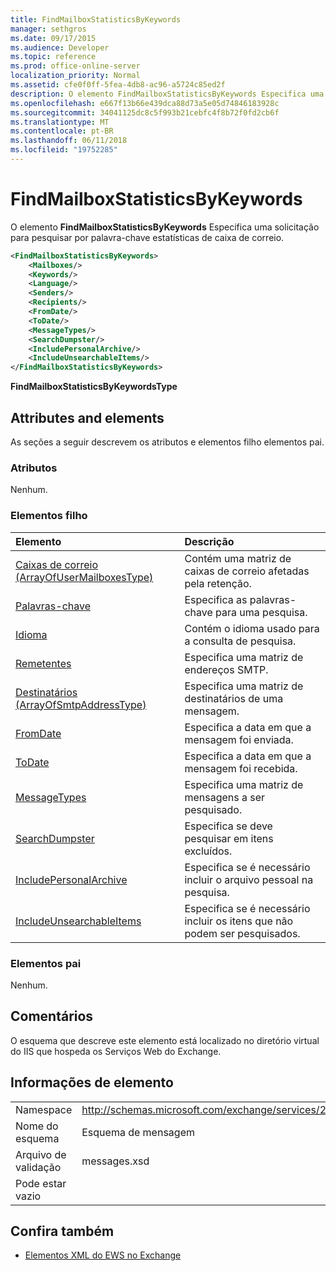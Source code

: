 ```yaml
---
title: FindMailboxStatisticsByKeywords
manager: sethgros
ms.date: 09/17/2015
ms.audience: Developer
ms.topic: reference
ms.prod: office-online-server
localization_priority: Normal
ms.assetid: cfe0f0ff-5fea-4db8-ac96-a5724c85ed2f
description: O elemento FindMailboxStatisticsByKeywords Especifica uma solicitação para pesquisar por palavra-chave estatísticas de caixa de correio.
ms.openlocfilehash: e667f13b66e439dca88d73a5e05d74846183928c
ms.sourcegitcommit: 34041125dc8c5f993b21cebfc4f8b72f0fd2cb6f
ms.translationtype: MT
ms.contentlocale: pt-BR
ms.lasthandoff: 06/11/2018
ms.locfileid: "19752285"
---
```

# <a name="findmailboxstatisticsbykeywords"></a>FindMailboxStatisticsByKeywords

O elemento **FindMailboxStatisticsByKeywords** Especifica uma solicitação para pesquisar por palavra-chave estatísticas de caixa de correio. 
  
```XML
<FindMailboxStatisticsByKeywords>
    <Mailboxes/>
    <Keywords/>
    <Language/>
    <Senders/>
    <Recipients/>
    <FromDate/>
    <ToDate/>
    <MessageTypes/>
    <SearchDumpster/>
    <IncludePersonalArchive/>
    <IncludeUnsearchableItems/>
</FindMailboxStatisticsByKeywords>
```

 **FindMailboxStatisticsByKeywordsType**
## <a name="attributes-and-elements"></a>Attributes and elements

As seções a seguir descrevem os atributos e elementos filho elementos pai.
  
### <a name="attributes"></a>Atributos

Nenhum.
  
### <a name="child-elements"></a>Elementos filho

|**Elemento**|**Descrição**|
|:-----|:-----|
|[Caixas de correio (ArrayOfUserMailboxesType)](mailboxes-arrayofusermailboxestype.md) <br/> |Contém uma matriz de caixas de correio afetadas pela retenção.  <br/> |
|[Palavras-chave](keywords-ex15websvcsotherref.md) <br/> |Especifica as palavras-chave para uma pesquisa.  <br/> |
|[Idioma](language.md) <br/> |Contém o idioma usado para a consulta de pesquisa.  <br/> |
|[Remetentes](senders.md) <br/> |Especifica uma matriz de endereços SMTP.  <br/> |
|[Destinatários (ArrayOfSmtpAddressType)](recipients-arrayofsmtpaddresstype.md) <br/> |Especifica uma matriz de destinatários de uma mensagem.  <br/> |
|[FromDate](fromdate.md) <br/> |Especifica a data em que a mensagem foi enviada.  <br/> |
|[ToDate](todate.md) <br/> |Especifica a data em que a mensagem foi recebida.  <br/> |
|[MessageTypes](messagetypes.md) <br/> |Especifica uma matriz de mensagens a ser pesquisado.  <br/> |
|[SearchDumpster](searchdumpster.md) <br/> |Especifica se deve pesquisar em itens excluídos.  <br/> |
|[IncludePersonalArchive](includepersonalarchive.md) <br/> |Especifica se é necessário incluir o arquivo pessoal na pesquisa.  <br/> |
|[IncludeUnsearchableItems](includeunsearchableitems.md) <br/> |Especifica se é necessário incluir os itens que não podem ser pesquisados.  <br/> |
   
### <a name="parent-elements"></a>Elementos pai

Nenhum.
  
## <a name="remarks"></a>Comentários

O esquema que descreve este elemento está localizado no diretório virtual do IIS que hospeda os Serviços Web do Exchange.
  
## <a name="element-information"></a>Informações de elemento

|||
|:-----|:-----|
|Namespace  <br/> |http://schemas.microsoft.com/exchange/services/2006/messages  <br/> |
|Nome do esquema  <br/> |Esquema de mensagem  <br/> |
|Arquivo de validação  <br/> |messages.xsd  <br/> |
|Pode estar vazio  <br/> ||
   
## <a name="see-also"></a>Confira também



- [Elementos XML do EWS no Exchange](ews-xml-elements-in-exchange.md)

